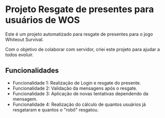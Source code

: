 # Projeto Resgate de presentes para usuários de WOS

Este é um projeto automatizado para resgate de presentes para o jogo Whiteout Survival.

Com o objetivo de colaborar com servidor, criei este projeto para ajudar a todos evoluir.

## Funcionalidades

- Funcionalidade 1: Realização de Login e resgate do presente.
- Funcionalidade 2: Validação da mensagens após o resgate.
- Funcionalidade 3: Aplicação de novas tentativas dependendo da mensagem.
- Funcionalidade 4: Realização do cálculo de quantos usuários já resgataram e quantos o "robô" resgatou.